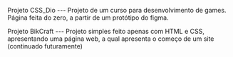 Projeto CSS_Dio --- Projeto de um curso para desenvolvimento de games. Página feita do zero, a partir de um protótipo do figma.

Projeto BikCraft --- Projeto simples feito apenas com HTML e CSS, apresentando uma página web, a qual apresenta o começo de um site (continuado futuramente)
